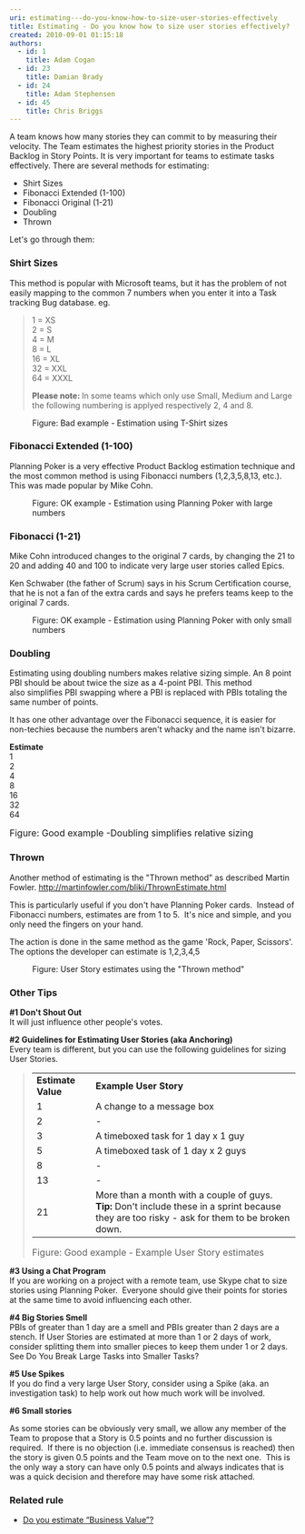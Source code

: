 ```yaml
---
uri: estimating---do-you-know-how-to-size-user-stories-effectively
title: Estimating - Do you know how to size user stories effectively?
created: 2010-09-01 01:15:18
authors:
  - id: 1
    title: Adam Cogan
  - id: 23
    title: Damian Brady
  - id: 24
    title: Adam Stephensen
  - id: 45
    title: Chris Briggs
---
```





<span class='intro'> <p>​​A team knows how many stories they can commit to by measuring their velocity.&#160;The Team estimates the highest priority stories in the Product Backlog in Story Points. ​It is very important for teams to estimate tasks effectively.&#160;There are several methods for estimating&#58; <br></p><ul><li>Shirt Sizes</li><li>Fibonacci Extended (1-100)</li><li>Fibonacci Original&#160;(1-21)</li><li>Doubling</li><li>Thr​own </li></ul>
 </span>

<p>Let's go through them&#58;</p><h3>Shirt Sizes</h3><p>This method is popular with Microsoft teams, but it has the problem of not easily mapping to the common 7 numbers when you enter it into a Task tracking Bug database. eg.</p><blockquote dir="ltr" style="margin-right&#58;0px;"><p class="ssw15-rteElement-GreyBox">1 = XS<br>2 = S<br>4 = M<br>8 = L<br>16 = XL<br>32 = XXL<br>64 = XXXL​<br></p><p>
      <strong>​Please note&#58; </strong>In some teams which only use Small, Medium and Large the following numbering is applyed respectively​ 2, 4 and 8.​​<br></p></blockquote><dl class="badImage"><dt> <img class="ms-rteCustom-ImageArea" src="/PublishingImages/size-stories-bad-example.jpg" alt="" /> </dt><dd>Figure&#58; Bad example - Estimation using T-Shirt sizes</dd></dl><h3>Fibonacci&#160;Extended (1-100)</h3><p>Planning Poker is a very effective Product Backlog estimation technique and the most common method is using Fibonacci numbers (1,2,3,5,8,13, etc.). This was made popular by Mike Cohn.</p><dl class="goodImage"><dt> <img class="ms-rteCustom-ImageArea" src="/PublishingImages/size-stories-ok-example.jpg" alt="" /> </dt><dd>Figure&#58; OK example - Estimation using Planning Poker with large numbers</dd></dl><h3>Fibonacci&#160;(1-21)</h3><p>Mike Cohn introduced changes to the original 7 cards, by changing&#160;the 21 to 20 and adding 40 and 100 to indicate very large user stories called Epics.</p><p>Ken Schwaber (the father of Scrum) says in his Scrum Certification course, that he is not a fan of the extra cards and says he prefers teams keep to the original 7 cards.</p><dl class="goodImage"><dt> <img class="ms-rteCustom-ImageArea" src="/PublishingImages/size-stories-good-example.jpg" alt="" /> </dt><dd>Figure&#58; OK example -&#160;Estimation using Planning Poker with only small numbers</dd></dl><h3>Doubling</h3><p>Estimating using doubling numbers makes relative sizing simple. An 8 point PBI should be about twice the size as a 4-point PBI. This method also&#160;simplifies PBI swapping where a PBI is&#160;replaced with PBIs totaling the same number of points.</p><p>It has one other advantage over the Fibonacci sequence, it is easier for non-techies because the numbers aren't whacky and the name isn't bizarre.</p><p class="ssw15-rteElement-GreyBox"><b>Estimate</b><br>1<br>2<br>4<br>8<br>16<br>32<br>64​<br></p> 
<font class="ms-rteCustom-FigureGood" size="+0">Figure&#58; Good example -Doubling simplifies relative sizing</font> 
<h3>Thrown</h3><p>Another method of estimating is the &quot;Thrown method&quot; as described Martin Fowler. <a href="http&#58;//martinfowler.com/bliki/ThrownEstimate.html">http&#58;//martinfowler.com/bliki/ThrownEstimate.html</a>&#160;</p><p>This is particularly useful if you don't have Planning Poker cards.&#160; Instead of Fibonacci numbers, estimates are from 1 to 5.&#160; It's nice and simple, and you only need the fingers on your hand.</p><p>The action is done in the same method as the game 'Rock, Paper, Scissors'. The options the developer can estimate is 1,2,3,4,5</p><dl class="image"><dt> <img class="ms-rteCustom-ImageArea" src="/PublishingImages/fist-method.jpg" alt="" /> </dt><dd>Figure&#58; User Story estimates using the &quot;Thrown method&quot;</dd></dl><h3>Other Tips<br></h3><p> 
   <strong>#1 Don't&#160;Shout Out</strong><br>It will just influence other people's votes.</p><p>
   <strong>#2 Guidelines for Estimating User Stories (aka Anchoring)</strong><br>Every team is different, but you can use the following guidelines for sizing User Stories.</p><blockquote dir="ltr" style="margin-right&#58;0px;"><div><table class="ms-rteCustom-SSWTable "><tbody><tr><td> 
                  <strong>Estimate Value</strong></td><td> 
                  <strong>Example User Story</strong></td></tr><tr><td>1</td><td>A change to a message box<br></td></tr><tr><td>2</td><td>-</td></tr><tr><td>3</td><td>A timeboxed task for 1 day x 1 guy</td></tr><tr><td>5</td><td>A timeboxed task of 1 day x 2 guys</td></tr><tr><td>8</td><td>-</td></tr><tr><td>13</td><td>-</td></tr><tr><td>21</td><td>More than a month with a couple of guys.<br><b>Tip&#58; </b>Don't include these in a sprint because they are too risky - ask for them to be broken down.</td></tr></tbody></table></div> 
   <font class="ms-rteCustom-FigureGood" size="+0">Figure&#58; Good example - Example User Story estimates</font></blockquote><blockquote dir="ltr" style="margin-right&#58;0px;"></blockquote><p>
   <strong>#3&#160;Using a Chat Program</strong><br>If you are working on a project with a remote team, use&#160;Skype chat&#160;to size stories using Planning Poker.&#160; Everyone should give their points for stories at the same time to avoid influencing each other.</p><p> 
   <strong>#4&#160;Big Stories Smell</strong><br>PBIs of greater than 1 day are a smell and PBIs greater than 2 days are a stench. If User Stories are estimated at more than&#160;1 or 2&#160;days of work, consider splitting them into smaller pieces to keep them under 1 or 2 days.&#160; See Do You Break Large Tasks into Smaller Tasks?</p><p> 
   <strong>#5 Use Spikes</strong><br>If you do find a very large User Story, consider using a Spike (aka. an investigation task) to help work out how much work will be involved.</p><p> 
   <strong>#6 Small stories</strong></p><p>As some stories can be obviously very small, we allow any member of the Team to propose that a Story is 0.5 points and no further discussion is required.&#160; If there is no objection (i.e. immediate consensus is reached) then the story is given 0.5 points and the Team move on to the next one.&#160; This is the only way a story can have only 0.5 points and always indicates that is was a quick decision and therefore may have some risk attached. <br></p><h3 class="ssw15-rteElement-H3">Related rule</h3><ul><li> 
      <a href="/Pages/Estimate-Business-Value.aspx">Do you estimate “Business Value”? </a></li></ul>


